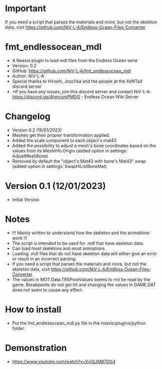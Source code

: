# Important
If you need a script that parses the materials and more, but not the skeleton data, visit https://github.com/NiV-L-A/Endless-Ocean-Files-Converter

# fmt_endlessocean_mdl
- A Noesis plugin to load mdl files from the Endless Ocean serie
- Version: 0.2
- GitHub: https://github.com/NiV-L-A/fmt_endlessocean_mdl
- Author: NiV-L-A
- Special thanks to Hiroshi, Joschka and the people at the XeNTaX discord server
- *If you have any issues, join this discord server and contact NiV-L-A: https://discord.gg/4hmcsmPMDG - Endless Ocean Wiki Server

# Changelog
- Version 0.2 (18/01/2023)
- Meshes get their proprer transformation applied.
- Added the scale component to each object's mat43
- Added the possibility to adjust a mesh's bone coordinates based on the values from its MeshInfo.Origin (added option in settings: AdjustMeshBone)
- Removed by default the "object's Mat43 with bone's Mat43" swap (added option in settings: SwapHiListBoneMat)

# Version 0.1 (12/01/2023)
- Initial Version

# Notes

- !!! Mainly written to understand how the skeleton and the animations work !!!
- The script is intended to be used for .mdl that have skeleton data.
- Can load most skeletons and most animations.
- Loading .mdl files that do not have skeleton data will either give an error or result in an incorrect parsing.
-   If you need a script that parses the materials and more, but not the skeleton data, visit https://github.com/NiV-L-A/Endless-Ocean-Files-Converter
- The values in MOT.Data.TRSPoseValues seems to not be read by the game. Breakpoints do not get hit and changing the values in GAME.DAT does not seem to cause any effect.

# How to install
- Put the fmt_endlessocean_mdl.py file in the noesis/plugins/python folder.

# Demonstration
- https://www.youtube.com/watch?v=XvIQJMB7DG4

